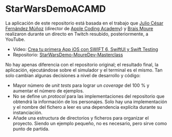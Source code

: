 # StarWarsDemoACAMD

La aplicación de este repositorio está basada en el trabajo que [Julio César Fernández Múñoz](https://x.com/jcfmunoz) (director de [Apple Coding Academy](https://acoding.academy)) y [Brais Moure](https://moure.dev) realizaron durante un directo en Twitch resubido, posteriormente, a YouTube.

- Vídeo: [Crea tu primera App iOS con SWIFT 6, SwiftUI y Swift Testing](https://www.youtube.com/watch?v=4JlSxaIWRJ0)
- Repositorio: [StarWarsDemo-MoureDev-Masterclass](https://github.com/applecodingacademy/StarWarsDemo-MoureDev-Masterclass)

No hay apenas diferencia con el repositorio original; el resultado final, la aplicación, ejecutándose sobre el simulador y el terminal es el mismo. Tan solo cambian algunas decisiones a nivel de desarrollo y código:

- Mayor número de _unit tests_ para lograr un _coverage_ del 100 % y aumentar el número de ejemplos.
- No se define un _protocol_ para las implementaciones del repositorio que obtendrá la información de los personajes. Solo hay una implementación y el nombre del fichero a leer es una dependencia explícita durante su instanciación.
- Añade una estructura de directorios y ficheros para organizar el proyecto. Siendo un ejemplo pequeño, no es necesario, pero sirve como punto de partida.
